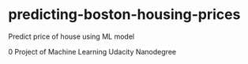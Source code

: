 # predicting-boston-housing-prices
Predict price of house using ML model

0 Project of Machine Learning Udacity Nanodegree
